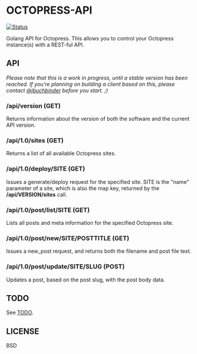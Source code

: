 # OCTOPRESS-API

[![Status](https://secure.travis-ci.org/jbuchbinder/octopress-api.png)](http://travis-ci.org/jbuchbinder/octopress-api)

Golang API for Octopress. This allows you to control your Octopress instance(s)
with a REST-ful API.

## API

*Please note that this is a work in progress, until a stable version has been reached.
If you're planning on building a client based on this, please contact 
[@jbuchbinder](https://twitter.com/jbuchbinder) before you start. ;)*

### /api/version (GET)

Returns information about the version of both the software and the current API version.

### /api/1.0/sites (GET)

Returns a list of all available Octopress sites.

### /api/1.0/deploy/SITE (GET)

Issues a generate/deploy request for the specified site. SITE is the "name" parameter
of a site, which is also the map key, returned by the **/api/VERSION/sites** call.

### /api/1.0/post/list/SITE (GET)

Lists all posts and meta information for the specified Octopress site.

### /api/1.0/post/new/SITE/POSTTITLE (GET)

Issues a new_post request, and returns both the filename and post file text.

### /api/1.0/post/update/SITE/SLUG (POST)

Updates a post, based on the post slug, with the post body data.

## TODO

See [TODO](https://github.com/jbuchbinder/octopress-api/blob/master/TODO.md).

## LICENSE

BSD

